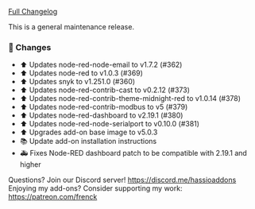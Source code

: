 [Full Changelog][changelog]

This is a general maintenance release.

### 🔨  Changes

- :arrow_up: Updates node-red-node-email to v1.7.2 (#362)
- :arrow_up: Updates node-red to v1.0.3 (#369)
- :arrow_up: Updates snyk to v1.251.0 (#360)
- :arrow_up: Updates node-red-contrib-cast to v0.2.12 (#373)
- :arrow_up: Updates node-red-contrib-theme-midnight-red to v1.0.14 (#378)
- :arrow_up: Updates node-red-contrib-modbus to v5 (#379)
- :arrow_up: Updates node-red-dashboard to v2.19.1 (#380)
- :arrow_up: Updates node-red-node-serialport to v0.10.0 (#381)
- :arrow_up: Upgrades add-on base image to v5.0.3
- :books: Update add-on installation instructions
- :ambulance: Fixes Node-RED dashboard patch to be compatible with 2.19.1 and higher

[changelog]: https://github.com/hassio-addons/addon-node-red/compare/v5.0.3...v5.0.4

Questions? Join our Discord server! https://discord.me/hassioaddons
Enjoying my add-ons? Consider supporting my work: https://patreon.com/frenck